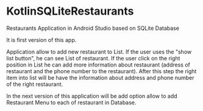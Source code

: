 # KotlinSQLiteRestaurants

Restaurants Application in Android Studio based on SQLite Database

It is first version of this app.

Application allow to add new restaurant to List. If the user uses the  "show list button", he can see List of restaurant.
If the user click on the right position in List he can add more information about restaurant (address of restaurant and the phone number to the restaurant). After this step the right item into list will be have the information about address and phone number of the right restaurant.

In the next version of this application will be add option allow to add Restaurant Menu to each of restaurant in Database.

